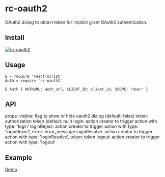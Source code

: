 # rc-oauth2

OAuth2 dialog to obtain token for implicit grant OAuth2 authentication.

## Install
[![rc-oauth2](https://nodei.co/npm/rc-oauth2.png)](https://npmjs.org/package/rc-oauth2)

## Usage
```
E = require 'react-script'
Auth = require 'rc-oauth2'

E Auth { AUTHURL: auth_url, CLIENT_ID: client_id, SCOPE: 'User' } 
```

## API
props:
  visible: flag to show or hide oauth2 dialog (default: false)
  token: authorization token (default: null)
  login: action creator to trigger action with type: 'login'
  loginReject: action creator to trigger action with type: 'loginReject', error: error_message
  loginResolve: action creator to trigger action with type: 'loginResolve', token: token
  logout: action creator to trigger action with type: 'logout'

## Example
[Demo](https://rawgit.com/twhtanghk/rc-oauth2/master/test/index.html)
